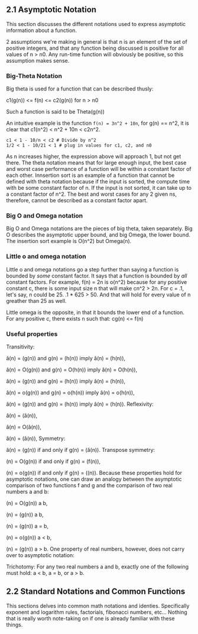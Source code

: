 ## 2.1 Asymptotic Notation

This section discusses the different notations used to express asymptotic information about a function.

2 assumptions we're making in general is that n is an element of the set of positive integers, and that any function being discussed is positive for all values of n > n0. Any run-time function will obviously be positive, so this assumption makes sense.

### Big-Theta Notation

Big theta is used for a function that can be described thusly:

c1(g(n)) <= f(n) <= c2(g(n)) for n > n0

Such a function is said to be Theta(g(n))

An intuitive example is the function `f(n) = 3n^2 + 10n`, for g(n) == n^2, it is clear that c1(n^2) < n^2 + 10n < c2n^2.

```
c1 < 1 - 10/n < c2 # Divide by n^2
1/2 < 1 - 10/21 < 1 # plug in values for c1, c2, and n0
```

As n increases higher, the expression above will approach 1, but not get there. The theta notation means that for large enough input, the best case and worst case performance of a function will be within a constant factor of each other. Innsertion sort is an example of a function that cannot be defined with theta notation because if the input is sorted, the compute time with be some constant factor of n. If the input is not sorted, it can take up to a constant factor of n^2. The best and worst cases for any 2 given ns, therefore, cannot be described as a constant factor apart.

### Big O and Omega notation

Big O and Omega notations are the pieces of big theta, taken separately. Big O describes the asymptotic upper bound, and big Omega, the lower bound. The insertion sort example is O(n^2) but Omega(n).

### Little o and omega notation

Little o and omega notations go a step further than saying a function is bounded by _some_ constant factor. It says that a function is bounded by _all_ constant factors. For example, f(n) = 2n is o(n^2) because for any positive constant c, there is some input size n that will make cn^2 > 2n. For c = .1, let's say, n could be 25. .1 \* 625 > 50. And that will hold for every value of n greather than 25 as well.

Little omega is the opposite, in that it bounds the lower end of a function. For any positive c, there exists n such that: cg(n) <= f(n)

### Useful properties

Transitivity:

â(n) = (g(n)) and g(n) = (h(n)) imply â(n) = (h(n)),

â(n) = O(g(n)) and g(n) = O(h(n)) imply â(n) = O(h(n)),

â(n) = (g(n)) and g(n) = (h(n)) imply â(n) = (h(n)),

â(n) = o(g(n)) and g(n) = o(h(n)) imply â(n) = o(h(n)),

â(n) = (g(n)) and g(n) = (h(n)) imply â(n) = (h(n)).
Reflexivity:

â(n) = (â(n)),

â(n) = O(â(n)),

â(n) = (â(n)),
Symmetry:

â(n) = (g(n)) if and only if g(n) = (â(n)).
Transpose symmetry:

(n) = O(g(n)) if and only if g(n) = (f(n)),

(n) = o(g(n)) if and only if g(n) = ((n)).
Because these properties hold for asymptotic notations, one can draw an analogy between the asymptotic comparison of two functions f and g and the comparison of two real numbers a and b:

(n) = O(g(n)) a b,

(n) = (g(n)) a b,

(n) = (g(n)) a = b,

(n) = o(g(n)) a < b,

(n) = (g(n)) a > b.
One property of real numbers, however, does not carry over to asymptotic notation:

Trichotomy: For any two real numbers a and b, exactly one of the following must hold: a < b, a = b, or a > b.

## 2.2 Standard Notations and Common Functions

This sections delves into common math notations and identies. Specifically exponent and logarithm rules, factorials, fibonacci numbers, etc... Nothing that is really worth note-taking on if one is already familiar with these things.
